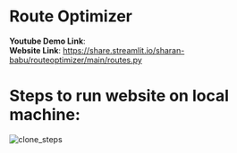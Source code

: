# Route Optimizer

**Youtube Demo Link**:  <br>
**Website Link**: https://share.streamlit.io/sharan-babu/routeoptimizer/main/routes.py <br>

# Steps to run website on local machine:

![clone_steps](https://user-images.githubusercontent.com/50396375/134807322-50988854-ff7f-4dde-82be-24ecc48f3a0f.png)
